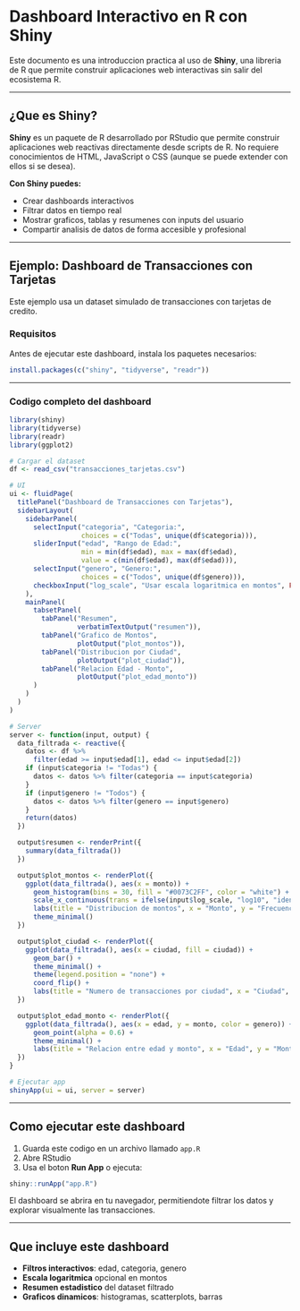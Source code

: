 
# Dashboard Interactivo en R con Shiny

Este documento es una introduccion practica al uso de **Shiny**, una libreria de R que permite construir aplicaciones web interactivas sin salir del ecosistema R.

---

## ¿Que es Shiny?

**Shiny** es un paquete de R desarrollado por RStudio que permite construir aplicaciones web reactivas directamente desde scripts de R. No requiere conocimientos de HTML, JavaScript o CSS (aunque se puede extender con ellos si se desea).

**Con Shiny puedes:**

- Crear dashboards interactivos
- Filtrar datos en tiempo real
- Mostrar graficos, tablas y resumenes con inputs del usuario
- Compartir analisis de datos de forma accesible y profesional

---

## Ejemplo: Dashboard de Transacciones con Tarjetas

Este ejemplo usa un dataset simulado de transacciones con tarjetas de credito.

### Requisitos

Antes de ejecutar este dashboard, instala los paquetes necesarios:

```r
install.packages(c("shiny", "tidyverse", "readr"))
```

---

### Codigo completo del dashboard

```r
library(shiny)
library(tidyverse)
library(readr)
library(ggplot2)

# Cargar el dataset
df <- read_csv("transacciones_tarjetas.csv")

# UI
ui <- fluidPage(
  titlePanel("Dashboard de Transacciones con Tarjetas"),
  sidebarLayout(
    sidebarPanel(
      selectInput("categoria", "Categoria:",
                  choices = c("Todas", unique(df$categoria))),
      sliderInput("edad", "Rango de Edad:",
                  min = min(df$edad), max = max(df$edad),
                  value = c(min(df$edad), max(df$edad))),
      selectInput("genero", "Genero:",
                  choices = c("Todos", unique(df$genero))),
      checkboxInput("log_scale", "Usar escala logaritmica en montos", FALSE)
    ),
    mainPanel(
      tabsetPanel(
        tabPanel("Resumen", 
                 verbatimTextOutput("resumen")),
        tabPanel("Grafico de Montos", 
                 plotOutput("plot_montos")),
        tabPanel("Distribucion por Ciudad", 
                 plotOutput("plot_ciudad")),
        tabPanel("Relacion Edad - Monto", 
                 plotOutput("plot_edad_monto"))
      )
    )
  )
)

# Server
server <- function(input, output) {
  data_filtrada <- reactive({
    datos <- df %>%
      filter(edad >= input$edad[1], edad <= input$edad[2])
    if (input$categoria != "Todas") {
      datos <- datos %>% filter(categoria == input$categoria)
    }
    if (input$genero != "Todos") {
      datos <- datos %>% filter(genero == input$genero)
    }
    return(datos)
  })

  output$resumen <- renderPrint({
    summary(data_filtrada())
  })

  output$plot_montos <- renderPlot({
    ggplot(data_filtrada(), aes(x = monto)) +
      geom_histogram(bins = 30, fill = "#0073C2FF", color = "white") +
      scale_x_continuous(trans = ifelse(input$log_scale, "log10", "identity")) +
      labs(title = "Distribucion de montos", x = "Monto", y = "Frecuencia") +
      theme_minimal()
  })

  output$plot_ciudad <- renderPlot({
    ggplot(data_filtrada(), aes(x = ciudad, fill = ciudad)) +
      geom_bar() +
      theme_minimal() +
      theme(legend.position = "none") +
      coord_flip() +
      labs(title = "Numero de transacciones por ciudad", x = "Ciudad", y = "Conteo")
  })

  output$plot_edad_monto <- renderPlot({
    ggplot(data_filtrada(), aes(x = edad, y = monto, color = genero)) +
      geom_point(alpha = 0.6) +
      theme_minimal() +
      labs(title = "Relacion entre edad y monto", x = "Edad", y = "Monto")
  })
}

# Ejecutar app
shinyApp(ui = ui, server = server)
```

---

## Como ejecutar este dashboard

1. Guarda este codigo en un archivo llamado `app.R`
2. Abre RStudio
3. Usa el boton **Run App** o ejecuta:

```r
shiny::runApp("app.R")
```

El dashboard se abrira en tu navegador, permitiendote filtrar los datos y explorar visualmente las transacciones.

---

## Que incluye este dashboard

- **Filtros interactivos**: edad, categoria, genero
- **Escala logaritmica** opcional en montos
- **Resumen estadistico** del dataset filtrado
- **Graficos dinamicos**: histogramas, scatterplots, barras

